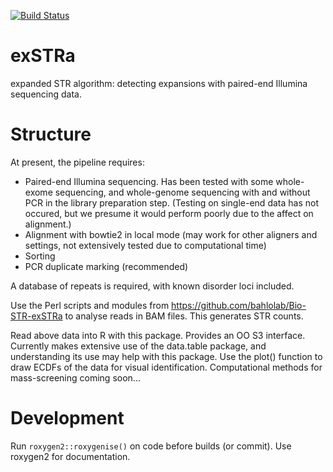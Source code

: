 [![Build Status](https://travis-ci.org/bahlolab/exSTRa.svg?branch=master)](https://travis-ci.org/bahlolab/exSTRa)

# exSTRa
expanded STR algorithm: detecting expansions with paired-end Illumina sequencing data. 


# Structure
At present, the pipeline requires:
- Paired-end Illumina sequencing. Has been tested with some whole-exome sequencing, and whole-genome sequencing with and without PCR in the library preparation step. (Testing on single-end data has not occured, but we presume it would perform poorly due to the affect on alignment.)
- Alignment with bowtie2 in local mode (may work for other aligners and settings, not extensively tested due to computational time)
- Sorting 
- PCR duplicate marking (recommended)

A database of repeats is required, with known disorder loci included.

Use the Perl scripts and modules from https://github.com/bahlolab/Bio-STR-exSTRa to analyse reads in BAM files. This generates STR counts. 

Read above data into R with this package. Provides an OO S3 interface. 
Currently makes extensive use of the data.table package, and understanding its use may help with this package. 
Use the plot() function to draw ECDFs of the data for visual identification. 
Computational methods for mass-screening coming soon... 

# Development

Run `roxygen2::roxygenise()` on code before builds (or commit). Use roxygen2 for documentation. 

